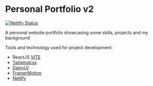 # Personal Portfolio v2 

[![Netlify Status](https://api.netlify.com/api/v1/badges/2135dfda-ba98-47fb-913e-b1933ed0404c/deploy-status)](https://app.netlify.com/sites/oluwajolasun-v2/deploys)

A personal website portfolio showcasing some skills, projects and my background

Tools and technology used for project development:

- ReactJS [VITE](https://vitejs.dev/)
- [Tailwindcss](https://tailwindcss.com/)
- [DaisyUI](https://daisyui.com/)
- [FramerMotion](https://www.framer.com/motion/)
- [Netlify](https://www.netlify.com/)



